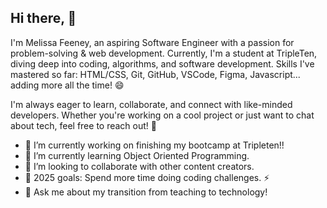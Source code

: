 ## Hi there, 👋
I'm Melissa Feeney, an aspiring Software Engineer with a passion for problem-solving & web development. Currently, I'm a student at TripleTen, diving deep into coding, algorithms, and software development. Skills I've mastered so far: HTML/CSS, Git, GitHub, VSCode, Figma, Javascript... adding more all the time! 😄

I'm always eager to learn, collaborate, and connect with like-minded developers. Whether you're working on a cool project or just want to chat about tech, feel free to reach out! 🚀


- 🔭 I’m currently working on finishing my bootcamp at Tripleten!!
- 🌱 I’m currently learning Object Oriented Programming. 
- 👯 I’m looking to collaborate with other content creators.
- 🥅 2025 goals: Spend more time doing coding challenges. ⚡️
- 💬 Ask me about my transition from teaching to technology! 
